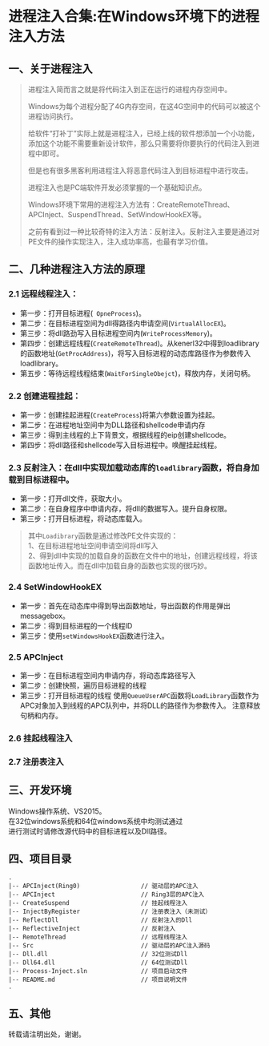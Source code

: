 # 进程注入合集:在Windows环境下的进程注入方法

## 一、关于进程注入  
> 进程注入简而言之就是将代码注入到正在运行的进程内存空间中。 
>
> Windows为每个进程分配了4G内存空间，在这4G空间中的代码可以被这个进程访问执行。 
>
> 给软件“打补丁”实际上就是进程注入，已经上线的软件想添加一个小功能，添加这个功能不需要重新设计软件，那么只需要将你要执行的代码注入到进程中即可。  
>
> 但是也有很多黑客利用进程注入将恶意代码注入到目标进程中进行攻击。  
>
> 进程注入也是PC端软件开发必须掌握的一个基础知识点。  
>
> Windows环境下常用的进程注入方法有：CreateRemoteThread、APCInject、SuspendThread、SetWindowHookEX等。    
>
> 之前有看到过一种比较奇特的注入方法：反射注入。反射注入主要是通过对PE文件的操作实现注入，注入成功率高，也最有学习价值。  

## 二、几种进程注入方法的原理  

### 2.1 远程线程注入：  
* 第一步：打开目标进程(` OpneProcess`)。  
* 第二步：在目标进程空间为dll得路径内申请空间(`VirtualAllocEX`)。    
* 第三步：将dll路劲写入目标进程空间内(`WriteProcessMemory`)。  
* 第四步：创建远程线程(`CreateRemoteThread`)。从kenerl32中得到loadlibrary的函数地址(`GetProcAddress`)，将写入目标进程的动态库路径作为参数传入loadlibrary。  
* 第五步：等待远程线程结束(`WaitForSingleObejct`)，释放内存，关闭句柄。

### 2.2 创建进程挂起：  
* 第一步：创建挂起进程(`CreateProcess`)将第六参数设置为挂起。
* 第二步：在进程地址空间中为DLL路径和shellcode申请内存
* 第三步：得到主线程的上下背景文，根据线程的eip创建shellcode。
* 第四步：将dll路径和shellcode写入目标进程中。唤醒挂起线程。

### 2.3 反射注入：在dll中实现加载动态库的`loadlibrary`函数，将自身加载到目标进程中。  
* 第一步：打开dll文件，获取大小。
* 第二步：在自身程序中申请内存，将dll的数据写入。提升自身权限。
* 第三步：打开目标进程，将动态库载入。   
  
> 其中`Loadibrary`函数是通过修改PE文件实现的：  
1、在目标进程地址空间申请空间将dll写入  
2、得到dll中实现的加载自身的函数在文件中的地址，创建远程线程，将该函数地址传入。而在dll中加载自身的函数也实现的很巧妙。

### 2.4 SetWindowHookEX  
* 第一步：首先在动态库中得到导出函数地址，导出函数的作用是弹出messagebox。
* 第二步：得到目标进程的一个线程ID
* 第三步：使用`setWindowsHookEX`函数进行注入。

### 2.5 APCInject  
* 第一步：在目标进程空间内申请内存，将动态库路径写入
* 第二步：创建快照，遍历目标进程的线程
* 第三步：打开目标进程的线程 使用`QueueUserAPC`函数将`LoadLibrary`函数作为APC对象加入到线程的APC队列中，并将DLL的路径作为参数传入。
注意释放句柄和内存。

### 2.6 挂起线程注入
  
### 2.7 注册表注入  

## 三、开发环境

Windows操作系统、VS2015。  
在32位windows系统和64位windows系统中均测试通过  
进行测试时请修改源代码中的目标进程以及Dll路径。

## 四、项目目录

```
.
|-- APCInject(Ring0)                 // 驱动层的APC注入
|-- APCInject                        // Ring3层的APC注入
|-- CreateSuspend                    // 挂起线程注入
|-- InjectByRegister                 // 注册表注入（未测试）
|-- ReflectDll                       // 反射注入的Dll
|-- ReflectiveInject                 // 反射注入
|-- RemoteThread                     // 远程线程注入
|-- Src                              // 驱动层的APC注入源码
|-- Dll.dll                          // 32位测试Dll
|-- Dll64.dll                        // 64位测试Dll
|-- Process-Inject.sln               // 项目启动文件
|-- README.md                        // 项目说明文件
.
```

## 五、其他  

转载请注明出处，谢谢。
